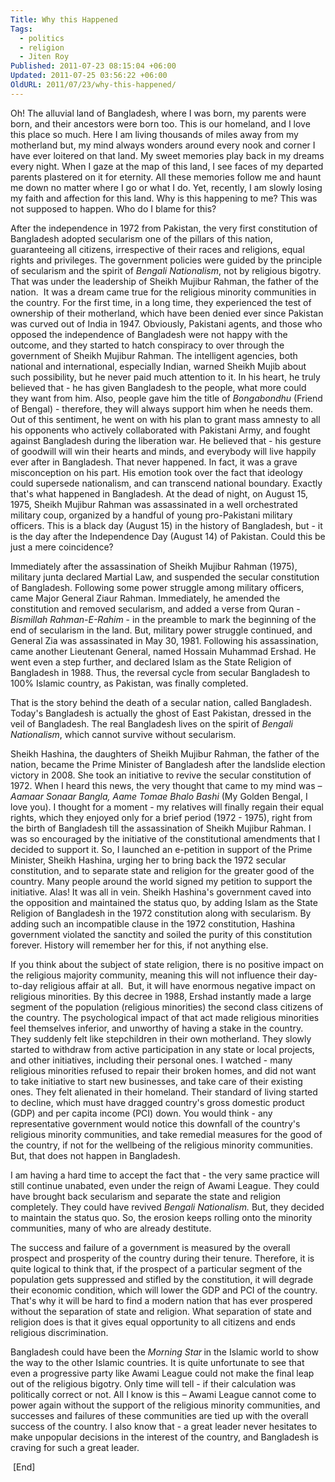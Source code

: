 ```yaml
---
Title: Why this Happened
Tags:
  - politics
  - religion
  - Jiten Roy
Published: 2011-07-23 08:15:04 +06:00
Updated: 2011-07-25 03:56:22 +06:00
OldURL: 2011/07/23/why-this-happened/
---
```


Oh! The alluvial land of Bangladesh, where I was born, my parents were born, and their ancestors were born too. This is our homeland, and I love this place so much. Here I am living thousands of miles away from my motherland but, my mind always wonders around every nook and corner I have ever loitered on that land. My sweet memories play back in my dreams every night. When I gaze at the map of this land, I see faces of my departed parents plastered on it for eternity. All these memories follow me and haunt me down no matter where I go or what I do. Yet, recently, I am slowly losing my faith and affection for this land. Why is this happening to me? This was not supposed to happen. Who do I blame for this?

After the independence in 1972 from Pakistan, the very first constitution of Bangladesh adopted secularism one of the pillars of this nation, guaranteeing all citizens, irrespective of their races and religions, equal rights and privileges. The government policies were guided by the principle of secularism and the spirit of <em>Bengali Nationalism</em>, not by religious bigotry. That was under the leadership of Sheikh Mujibur Rahman, the father of the nation.  It was a dream came true for the religious minority communities in the country. For the first time, in a long time, they experienced the test of ownership of their motherland, which have been denied ever since Pakistan was curved out of India in 1947. Obviously, Pakistani agents, and those who opposed the independence of Bangladesh were not happy with the outcome, and they started to hatch conspiracy to over through the government of Sheikh Mujibur Rahman. The intelligent agencies, both national and international, especially Indian, warned Sheikh Mujib about such possibility, but he never paid much attention to it. In his heart, he truly believed that - he has given Bangladesh to the people,<strong> </strong>what more could they want from him. Also, people gave him the title of <em>Bongabondhu</em> (Friend of Bengal) - therefore, they will always support him when he needs them. Out of this sentiment, he went on with his plan to grant mass amnesty to all his opponents who actively collaborated with Pakistani Army, and fought against Bangladesh during the liberation war. He believed that - his gesture of goodwill will win their hearts and minds, and everybody will live happily ever after in Bangladesh. That never happened. In fact, it was a grave misconception on his part. His emotion took over the fact that ideology could supersede nationalism, and can transcend national boundary. Exactly that's what happened in Bangladesh. At the dead of night, on August 15, 1975, Sheikh Mujibur Rahman was assassinated in a well orchestrated military coup, organized by a handful of young pro-Pakistani military officers. This is a black day (August 15) in the history of Bangladesh, but - it is the day after the Independence Day (August 14) of Pakistan. Could this be just a mere coincidence?

Immediately after the assassination of Sheikh Mujibur Rahman (1975), military junta declared Martial Law, and suspended the secular constitution of Bangladesh. Following some power struggle among military officers, came Major General Ziaur Rahman. Immediately, he amended the constitution and removed secularism, and added a verse from Quran - <em>Bismillah Rahman-E-Rahim</em> - in the preamble to mark the beginning of the end of secularism in the land. But, military power struggle continued, and General Zia was assassinated in May 30, 1981. Following his assassination, came another Lieutenant General, named Hossain Muhammad Ershad. He went even a step further, and declared Islam as the State Religion of Bangladesh in 1988. Thus, the reversal cycle from secular Bangladesh to 100% Islamic country, as Pakistan, was finally completed.

That is the story behind the death of a secular nation, called Bangladesh. Today's Bangladesh is actually the ghost of East Pakistan, dressed in the veil of Bangladesh. The real Bangladesh lives on the spirit of <em>Bengali Nationalism</em>, which cannot survive without secularism.

Sheikh Hashina, the daughters of Sheikh Mujibur Rahman, the father of the nation, became the Prime Minister of Bangladesh after the landslide election victory in 2008. She took an initiative to revive the secular constitution of 1972. When I heard this news, the very thought that came to my mind was – <em>Aamaar Sonaar Bangla, Aame Tomae Bhalo Bashi</em> (My Golden Bengal, I love you). I thought for a moment - my relatives will finally regain their equal rights, which they enjoyed only for a brief period (1972 - 1975), right from the birth of Bangladesh till the assassination of Sheikh Mujibur Rahman. I was so encouraged by the initiative of the constitutional amendments that I decided to support it. So, I launched an e-petition in support of the Prime Minister, Sheikh Hashina, urging her to bring back the 1972 secular constitution, and to separate state and religion for the greater good of the country. Many people around the world signed my petition to support the initiative. Alas! It was all in vein. Sheikh Hashina's government caved into the opposition and maintained the status quo, by adding Islam as the State Religion of Bangladesh in the 1972 constitution along with secularism. By adding such an incompatible clause in the 1972 constitution, Hashina government violated the sanctity and soiled the purity of this constitution forever. History will remember her for this, if not anything else.

If you think about the subject of state religion, there is no positive impact on the religious majority community, meaning this will not influence their day-to-day religious affair at all.  But, it will have enormous negative impact on religious minorities. By this decree in 1988, Ershad instantly made a large segment of the population (religious minorities) the second class citizens of the country. The psychological impact of that act made religious minorities feel themselves inferior, and unworthy of having a stake in the country. They suddenly felt like stepchildren in their own motherland. They slowly started to withdraw from active participation in any state or local projects, and other initiatives, including their personal ones. I watched - many religious minorities refused to repair their broken homes, and did not want to take initiative to start new businesses, and take care of their existing ones. They felt alienated in their homeland. Their standard of living started to decline, which must have dragged country's gross domestic product (GDP) and per capita income (PCI) down. You would think - any representative government would notice this downfall of the country's religious minority communities, and take remedial measures for the good of the country, if not for the wellbeing of the religious minority communities. But, that does not happen in Bangladesh.

I am having a hard time to accept the fact that - the very same practice will still continue unabated, even under the reign of Awami League. They could have brought back secularism and separate the state and religion completely. They could have revived <em>Bengali Nationalism.</em> But, they decided to maintain the status quo. So, the erosion keeps rolling onto the minority communities, many of who are already destitute.

The success and failure of a government is measured by the overall prospect and prosperity of the country during their tenure. Therefore, it is quite logical to think that, if the prospect of a particular segment of the population gets suppressed and stifled by the constitution, it will degrade their economic condition, which will lower the GDP and PCI of the country. That's why it will be hard to find a modern nation that has ever prospered without the separation of state and religion. What separation of state and religion does is that it gives equal opportunity to all citizens and ends religious discrimination.

Bangladesh could have been the <em>Morning Star</em><strong> </strong>in the Islamic world to show the way to the other Islamic countries. It is quite unfortunate to see that even a progressive party like Awami League could not make the final leap out of the religious bigotry. Only time will tell - if their calculation was politically correct or not. All I know is this – Awami League cannot come to power again without the support of the religious minority communities, and successes and failures of these communities are tied up with the overall success of the country. I also know that - a great leader never hesitates to make unpopular decisions in the interest of the country, and Bangladesh is craving for such a great leader.

 [End]
